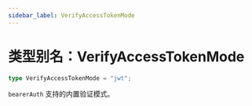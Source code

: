 ```yaml
---
sidebar_label: VerifyAccessTokenMode
---
```


# 类型别名：VerifyAccessTokenMode

```ts
type VerifyAccessTokenMode = "jwt";
```

`bearerAuth` 支持的内置验证模式。